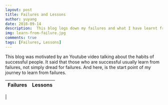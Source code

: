 ```yaml
---
layout: post
title: Failures and Lessons
author: yuyang
date: 2018-09-14
description:  This blog logs down my failures and what I have learnt from these failures.
img: learn-from-failure.jpg
comments: true
tags: [Failures, Lessons]
---
```


This blog was motivated by an Youtube video talking about the habits of successful people. It said that those who are successful usually learn from failures, not simply dread for failures. And here, is the start point of my journey to learn from failures.

Failures | Lessons
---------|---------
 |  


